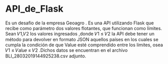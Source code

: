 # API_de_Flask
Es un desafio de la empresa Geoagro .
Es una API utilizando Flask que recibe como parámetro dos valores flotantes, que funcionan como límites. Sean 𝑉1,𝑉2 los valores ingresados ,donde 𝑉1 ≤ 𝑉2 la API debe tener un método para devolver en formato JSON aquellos países en los cuales se cumpla la condición de que Value esté comprendido entre los limites, osea 𝑉1 ≤ 𝑉𝑎𝑙𝑢𝑒 ≤ 𝑉2 .Dichos datos se encuentran en el archivo BLI_28032019144925238.csv adjunto.
